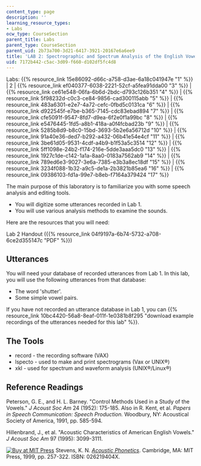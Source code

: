 ```yaml
---
content_type: page
description: ''
learning_resource_types:
- Labs
ocw_type: CourseSection
parent_title: Labs
parent_type: CourseSection
parent_uid: 2b73a700-3d21-6417-3921-20167e6a6ee9
title: 'LAB 2: Spectrographic and Spectrum Analysis of the English Vowel System'
uid: 7172b442-c5ac-3d09-f660-d102df5fc4d8
---
```


Labs: {{% resource_link 15e86092-d66c-a758-d3ae-6a18c041947e "1" %}} | 2 | {{% resource_link ef040377-6038-2221-52cf-a5fea91dda00 "3" %}} | {{% resource_link ce61e548-06fa-6b6d-2bdc-d793c126b351 "4" %}} | {{% resource_link 5f98232d-c0c3-ce84-9856-cad300115abb "5" %}} | {{% resource_link 483a6301-e2e7-4a72-cefc-0fbd5c0131ca "6" %}} | {{% resource_link d922545f-e7be-b365-7145-cdc83ebad894 "7" %}} | {{% resource_link cfe5091f-9547-8fd7-d9ea-6f2e0f1a99bc "8" %}} | {{% resource_link e5476445-1fd5-a8b1-418a-a0f4fcbad23b "9" %}} | {{% resource_link 5285b8d9-b8c0-15bd-3693-5b2e6a56712d "10" %}} | {{% resource_link 91a40e36-ded7-b292-a432-06b41e54e4cf "11" %}} | {{% resource_link 3be61d05-9531-4cdf-a4b9-b1f53a5c3514 "12" %}} | {{% resource_link 5ff1098e-24b2-f174-216e-5dde3aaa5dc0 "13" %}} | {{% resource_link 1927c1de-c142-1a1a-8aa0-0183a7562ab9 "14" %}} | {{% resource_link 789ed6e3-9027-3e6a-7385-e3b3a8ec18df "15" %}} | {{% resource_link 3234f088-1b32-a9c5-de1a-2b3821b85ea6 "16" %}} | {{% resource_link 09386103-fd1a-99e7-b8eb-f7164a379424 "17" %}}

The main purpose of this laboratory is to familiarize you with some speech analysis and editing tools.

*   You will digitize some utterances recorded in Lab 1.
*   You will use various analysis methods to examine the sounds.

Here are the resources that you will need:

Lab 2 Handout ({{% resource_link 04f9197a-6b74-5732-a708-6ce2d355147c "PDF" %}})

Utterances
----------

You will need your database of recorded utterances from Lab 1. In this lab, you will use the following utterances from that database:

*   The word 'shutter'.
*   Some simple vowel pairs.

If you have not recorded an utterance database in Lab 1, you can {{% resource_link 10bc4420-56a8-8eaf-011f-1e0381b8f295 "download example recordings of the utterances needed for this lab" %}}.

The Tools
---------

*   record - the recording software (VAX)
*   lspecto - used to make and print spectrograms (Vax or UNIX®)
*   xkl - used for spectrum and waveform analysis (UNIX®/Linux®)

Reference Readings
------------------

Peterson, G. E., and H. L. Barney. "Control Methods Used in a Study of the Vowels." _J Acoust Soc Am_ 24 (1952): 175-185. Also in R. Kent, et al. _Papers in Speech Communication: Speech Production._ Woodbury, NY: Acoustical Society of America, 1991, pp. 585-594.

Hillenbrand, J., et al. "Acoustic Characteristics of American English Vowels." _J Acoust Soc Am_ 97 (1995): 3099-3111.

[![Buy at MIT Press](/images/mp_logo.gif)](https://mitpress.mit.edu/books/acoustic-phonetics) Stevens, K. N. [_Acoustic Phonetics_](https://mitpress.mit.edu/books/acoustic-phonetics). Cambridge, MA: MIT Press, 1999, pp. 257-322. ISBN: 026219404X.